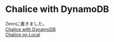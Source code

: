 # Chalice with DynamoDB

Zennに書きました。  
[Chalice with DynamoDB](https://zenn.dev/akira_abe/articles/3444a97ead1358)  
[Chalice on Local](https://zenn.dev/akira_abe/articles/20220124-chalice-on-local)